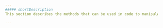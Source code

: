 ```yaml
---
##### shortDescription
This section describes the methods that can be used in code to manipulate the [Series](/api-reference/20%20Data%20Visualization%20Widgets/10%20dxChart/7%20Chart%20Elements/Series '/Documentation/ApiReference/Data_Visualization_Widgets/dxChart/Chart_Elements/Series/') object.

---
```

